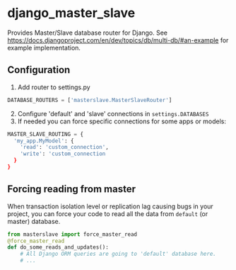 django_master_slave
===================

Provides Master/Slave database router for Django.
See https://docs.djangoproject.com/en/dev/topics/db/multi-db/#an-example for example implementation.

Configuration
-------------
1. Add router to settings.py
  ```python
  DATABASE_ROUTERS = ['masterslave.MasterSlaveRouter']
  
  ```
2. Configure 'default' and 'slave' connections in `settings.DATABASES`
3. If needed you can force specific connections for some apps or models:
  ```python
  MASTER_SLAVE_ROUTING = {
    'my_app.MyModel': {
      'read': 'custom_connection',
      'write': 'custom_connection
    }
  }
  
  ```
  
Forcing reading from master
---------------------------

When transaction isolation level or replication lag causing bugs in your project, you can force your code 
to read all the data from `default` (or master) database.

```python
from masterslave import force_master_read
@force_master_read
def do_some_reads_and_updates():
    # All Django ORM queries are going to 'default' database here.
    # ...
    
```
  
